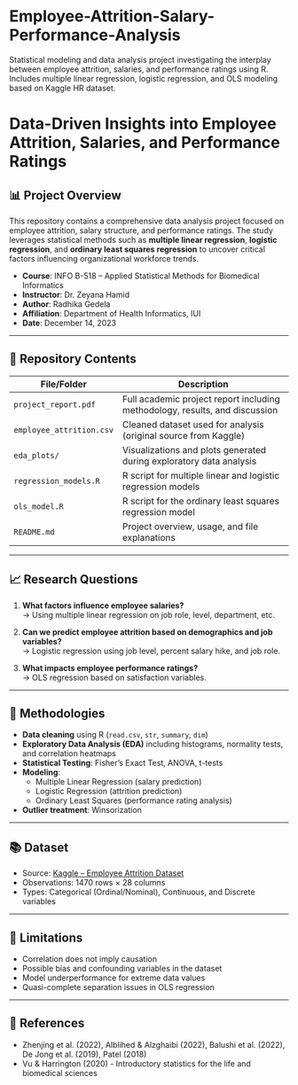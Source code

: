 # Employee-Attrition-Salary-Performance-Analysis
Statistical modeling and data analysis project investigating the interplay between employee attrition, salaries, and performance ratings using R. Includes multiple linear regression, logistic regression, and OLS modeling based on Kaggle HR dataset.


# Data-Driven Insights into Employee Attrition, Salaries, and Performance Ratings

## 📊 Project Overview

This repository contains a comprehensive data analysis project focused on employee attrition, salary structure, and performance ratings. The study leverages statistical methods such as **multiple linear regression**, **logistic regression**, and **ordinary least squares regression** to uncover critical factors influencing organizational workforce trends.

- **Course**: INFO B-518 – Applied Statistical Methods for Biomedical Informatics  
- **Instructor**: Dr. Zeyana Hamid  
- **Author**: Radhika Gedela  
- **Affiliation**: Department of Health Informatics, IUI  
- **Date**: December 14, 2023

---

## 📁 Repository Contents

| File/Folder                      | Description                                                                 |
|----------------------------------|-----------------------------------------------------------------------------|
| `project_report.pdf`             | Full academic project report including methodology, results, and discussion|
| `employee_attrition.csv`         | Cleaned dataset used for analysis (original source from Kaggle)            |
| `eda_plots/`                     | Visualizations and plots generated during exploratory data analysis        |
| `regression_models.R`            | R script for multiple linear and logistic regression models                |
| `ols_model.R`                    | R script for the ordinary least squares regression model                   |
| `README.md`                      | Project overview, usage, and file explanations                             |

---

## 📈 Research Questions

1. **What factors influence employee salaries?**  
   → Using multiple linear regression on job role, level, department, etc.

2. **Can we predict employee attrition based on demographics and job variables?**  
   → Logistic regression using job level, percent salary hike, and job role.

3. **What impacts employee performance ratings?**  
   → OLS regression based on satisfaction variables.

---

## 🧪 Methodologies

- **Data cleaning** using R (`read.csv`, `str`, `summary`, `dim`)
- **Exploratory Data Analysis (EDA)** including histograms, normality tests, and correlation heatmaps
- **Statistical Testing**: Fisher’s Exact Test, ANOVA, t-tests
- **Modeling**:
  - Multiple Linear Regression (salary prediction)
  - Logistic Regression (attrition prediction)
  - Ordinary Least Squares (performance rating analysis)
- **Outlier treatment**: Winsorization

---

## 📚 Dataset

- Source: [Kaggle – Employee Attrition Dataset](https://www.kaggle.com/datasets/patelprashant/employee-attrition)
- Observations: 1470 rows × 28 columns
- Types: Categorical (Ordinal/Nominal), Continuous, and Discrete variables

---

## 🚧 Limitations

- Correlation does not imply causation
- Possible bias and confounding variables in the dataset
- Model underperformance for extreme data values
- Quasi-complete separation issues in OLS regression

---

## 📄 References

- Zhenjing et al. (2022), Alblihed & Alzghaibi (2022), Balushi et al. (2022), De Jong et al. (2019), Patel (2018)
- Vu & Harrington (2020) - Introductory statistics for the life and biomedical sciences

